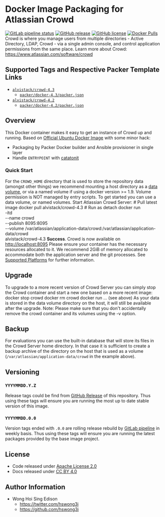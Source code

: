 # Docker Image Packaging for Atlassian Crowd

[![GitLab pipeline status](https://img.shields.io/gitlab/pipeline/alvistack/docker-crowd/master)](https://gitlab.com/alvistack/docker-crowd/-/pipelines)
[![GitHub release](https://img.shields.io/github/release/alvistack/docker-crowd.svg)](https://github.com/alvistack/docker-crowd/releases)
[![GitHub license](https://img.shields.io/github/license/alvistack/docker-crowd.svg)](https://github.com/alvistack/docker-crowd/blob/master/LICENSE)
[![Docker Pulls](https://img.shields.io/docker/pulls/alvistack/crowd-4.3.svg)](https://hub.docker.com/r/alvistack/crowd-4.3)
Crowd is where you manage users from multiple directories - Active Directory, LDAP, Crowd - via a single admin console, and control application permissions from the same place.
Learn more about Crowd: <https://www.atlassian.com/software/crowd>

## Supported Tags and Respective Packer Template Links

  - [`alvistack/crowd-4.3`](https://hub.docker.com/r/alvistack/crowd-4.3)
      - [`packer/docker-4.3/packer.json`](https://github.com/alvistack/docker-crowd/blob/master/packer/docker-4.3/packer.json)
  - [`alvistack/crowd-4.2`](https://hub.docker.com/r/alvistack/crowd-4.2)
      - [`packer/docker-4.2/packer.json`](https://github.com/alvistack/docker-crowd/blob/master/packer/docker-4.2/packer.json)

## Overview

This Docker container makes it easy to get an instance of Crowd up and running.
Based on [Official Ubuntu Docker Image](https://hub.docker.com/_/ubuntu/) with some minor hack:

  - Packaging by Packer Docker builder and Ansible provisioner in single layer
  - Handle `ENTRYPOINT` with [catatonit](https://github.com/openSUSE/catatonit)

### Quick Start

For the `CROWD_HOME` directory that is used to store the repository data (amongst other things) we recommend mounting a host directory as a [data volume](https://docs.docker.com/engine/tutorials/dockervolumes/#/data-volumes), or via a named volume if using a docker version \>= 1.9.
Volume permission is NOT managed by entry scripts. To get started you can use a data volume, or named volumes.
Start Atlassian Crowd Server:
\# Pull latest image
docker pull alvistack/crowd-4.3
\# Run as detach
docker run   
\-itd   
\--name crowd   
\--publish 8095:8095   
\--volume /var/atlassian/application-data/crowd:/var/atlassian/application-data/crowd   
alvistack/crowd-4.3
**Success**. Crowd is now available on <http://localhost:8095>
Please ensure your container has the necessary resources allocated to it. We recommend 2GiB of memory allocated to accommodate both the application server and the git processes. See [Supported Platforms](https://confluence.atlassian.com/display/Crowd/Supported+Platforms) for further information.

## Upgrade

To upgrade to a more recent version of Crowd Server you can simply stop the Crowd
container and start a new one based on a more recent image:
docker stop crowd
docker rm crowd
docker run ... (see above)
As your data is stored in the data volume directory on the host, it will still
be available after the upgrade.
Note: Please make sure that you don't accidentally remove the crowd container and its volumes using the -v option.

## Backup

For evaluations you can use the built-in database that will store its files in the Crowd Server home directory. In that case it is sufficient to create a backup archive of the directory on the host that is used as a volume (`/var/atlassian/application-data/crowd` in the example above).

## Versioning

### `YYYYMMDD.Y.Z`

Release tags could be find from [GitHub Release](https://github.com/alvistack/docker-crowd/releases) of this repository. Thus using these tags will ensure you are running the most up to date stable version of this image.

### `YYYYMMDD.0.0`

Version tags ended with `.0.0` are rolling release rebuild by [GitLab pipeline](https://gitlab.com/alvistack/docker-crowd/-/pipelines) in weekly basis. Thus using these tags will ensure you are running the latest packages provided by the base image project.

## License

  - Code released under [Apache License 2.0](LICENSE)
  - Docs released under [CC BY 4.0](http://creativecommons.org/licenses/by/4.0/)

## Author Information

  - Wong Hoi Sing Edison
      - <https://twitter.com/hswong3i>
      - <https://github.com/hswong3i>
